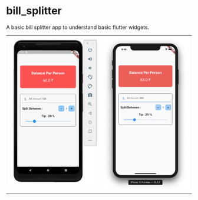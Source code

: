 # bill_splitter

A basic bill splitter app to understand basic flutter widgets.



<table style="{border:none}">
<tr><td>
<img src="./screenshots/android.png" width="300"/>
</td><td>
<img src="./screenshots/ios.png" width="300" />
</td></tr></table>
